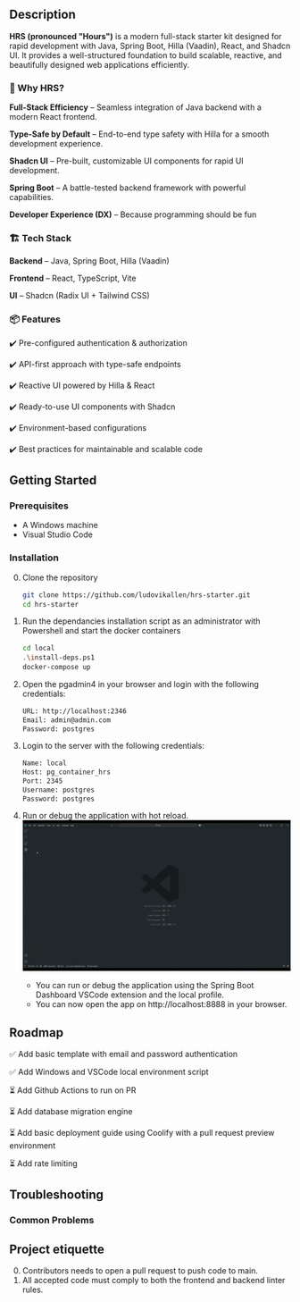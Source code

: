 ## Description

**HRS (pronounced "Hours")** is a modern full-stack starter kit designed for rapid development with Java, Spring Boot, Hilla (Vaadin), React, and Shadcn UI. It provides a well-structured foundation to build scalable, reactive, and beautifully designed web applications efficiently.

### 🚀 Why HRS?

**Full-Stack Efficiency** – Seamless integration of Java backend with a modern React frontend.

**Type-Safe by Default** – End-to-end type safety with Hilla for a smooth development experience.

**Shadcn UI** – Pre-built, customizable UI components for rapid UI development.

**Spring Boot** – A battle-tested backend framework with powerful capabilities.

**Developer Experience (DX)** – Because programming should be fun

### 🏗 Tech Stack

**Backend** – Java, Spring Boot, Hilla (Vaadin)

**Frontend** – React, TypeScript, Vite

**UI** – Shadcn (Radix UI + Tailwind CSS)

### 📦 Features

✔️ Pre-configured authentication & authorization

✔️ API-first approach with type-safe endpoints

✔️ Reactive UI powered by Hilla & React

✔️ Ready-to-use UI components with Shadcn

✔️ Environment-based configurations

✔️ Best practices for maintainable and scalable code

## Getting Started

### Prerequisites

-   A Windows machine
-   Visual Studio Code

### Installation

0. Clone the repository

    ```bash
    git clone https://github.com/ludovikallen/hrs-starter.git
    cd hrs-starter
    ```

1. Run the dependancies installation script as an administrator with Powershell and start the docker containers

    ```bash
    cd local
    .\install-deps.ps1
    docker-compose up
    ```

2. Open the pgadmin4 in your browser and login with the following credentials:

    ```
    URL: http://localhost:2346
    Email: admin@admin.com
    Password: postgres
    ```

3. Login to the server with the following credentials:

    ```
    Name: local
    Host: pg_container_hrs
    Port: 2345
    Username: postgres
    Password: postgres
    ```

4. Run or debug the application with hot reload. ![](docs/ressources/run.gif)

    - You can run or debug the application using the Spring Boot Dashboard VSCode extension and the local profile.
    - You can now open the app on http://localhost:8888 in your browser.

## Roadmap

✅ Add basic template with email and password authentication

✅ Add Windows and VSCode local environment script

⏳ Add Github Actions to run on PR

⏳ Add database migration engine

⏳ Add basic deployment guide using Coolify with a pull request preview environment

⏳ Add rate limiting

## Troubleshooting

### Common Problems

## Project etiquette

0. Contributors needs to open a pull request to push code to main.
1. All accepted code must comply to both the frontend and backend linter rules.
